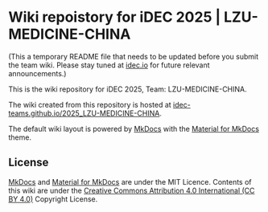 # Wiki repoistory for iDEC 2025 | LZU-MEDICINE-CHINA

(This a temporary README file that needs to be updated before you submit the team wiki. Please stay tuned at [idec.io](https://idec.io) for future relevant announcements.)

This is the wiki repository for iDEC 2025, Team: LZU-MEDICINE-CHINA.

The wiki created from this repository is hosted at [idec-teams.github.io/2025_LZU-MEDICINE-CHINA](https://idec-teams.github.io/2025_LZU-MEDICINE-CHINA).

The default wiki layout is powered by [MkDocs](http://mkdocs.org) with the [Material for MkDocs](https://squidfunk.github.io/mkdocs-material/) theme.

## License

[MkDocs](http://mkdocs.org) and [Material for MkDocs](https://squidfunk.github.io/mkdocs-material/) are under the MIT Licence. Contents of this wiki are under the [Creative Commons Attribution 4.0 International (CC BY 4.0)](https://creativecommons.org/licenses/by/4.0/legalcode) Copyright License.
